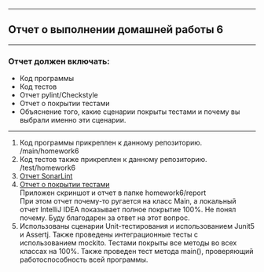 - - -

## Отчет о выполнении домашней работы 6

- - -

### Отчет должен включать:

* Код программы
* Код тестов
* Отчет pylint/Checkstyle
* Отчет о покрытии тестами
* Объяснение того, какие сценарии покрыты тестами и почему вы выбрали именно эти сценарии.

___

1. Код программы прикреплен к данному репозиторию.
   /main/homework6
2. Код тестов также прикреплен к данному репозиторию.
   /test/homework6
3. [Отчет SonarLint](./Sonar.PNG)
4. [Отчет о покрытии тестами](./Tests.PNG)  
   Приложен скриншот и отчет в папке homework6/report  
   При этом отчет почему-то ругается на класс Main, а локальный отчет IntelliJ IDEA
   показывает полное покрытие 100%. Не понял почему. Буду благодарен за ответ на этот вопрос.
5. Использованы сценарии Unit-тестирования и использованием Junit5 и Assertj.
   Также проведены интеграционные тесты с иcпользованием mockito.
   Тестами покрыты все методы во всех классах на 100%. Также проведен тест метода main(),
   проверяющий работоспособность всей программы.
